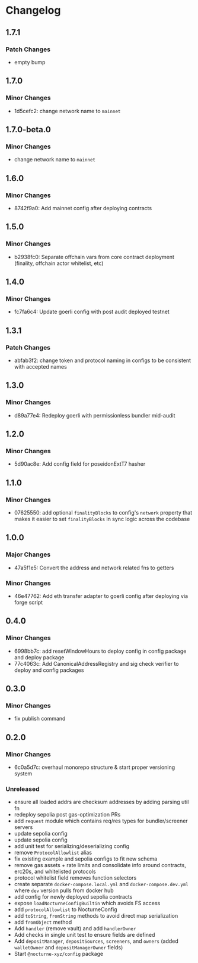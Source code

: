 # Changelog

## 1.7.1

### Patch Changes

- empty bump

## 1.7.0

### Minor Changes

- 1d5cefc2: change network name to `mainnet`

## 1.7.0-beta.0

### Minor Changes

- change network name to `mainnet`

## 1.6.0

### Minor Changes

- 8742f9a0: Add mainnet config after deploying contracts

## 1.5.0

### Minor Changes

- b2938fc0: Separate offchain vars from core contract deployment (finality, offchain actor whitelist, etc)

## 1.4.0

### Minor Changes

- fc7fa6c4: Update goerli config with post audit deployed testnet

## 1.3.1

### Patch Changes

- abfab3f2: change token and protocol naming in configs to be consistent with accepted names

## 1.3.0

### Minor Changes

- d89a77e4: Redeploy goerli with permissionless bundler mid-audit

## 1.2.0

### Minor Changes

- 5d90ac8e: Add config field for poseidonExtT7 hasher

## 1.1.0

### Minor Changes

- 07625550: add optional `finalityBlocks` to config's `network` property that makes it easier to set `finalityBlocks` in sync logic across the codebase

## 1.0.0

### Major Changes

- 47a5f1e5: Convert the address and network related fns to getters

### Minor Changes

- 46e47762: Add eth transfer adapter to goerli config after deploying via forge script

## 0.4.0

### Minor Changes

- 6998bb7c: add resetWindowHours to deploy config in config package and deploy package
- 77c4063c: Add CanonicalAddressRegistry and sig check verifier to deploy and config packages

## 0.3.0

### Minor Changes

- fix publish command

## 0.2.0

### Minor Changes

- 6c0a5d7c: overhaul monorepo structure & start proper versioning system

### Unreleased

- ensure all loaded addrs are checksum addresses by adding parsing util fn
- redeploy sepolia post gas-optimization PRs
- add `request` module which contains req/res types for bundler/screener servers
- update sepolia config
- update sepolia config
- add unit test for serializing/deserializing config
- remove `ProtocolAllowlist` alias
- fix existing example and sepolia configs to fit new schema
- remove gas assets + rate limits and consolidate info around contracts, erc20s, and whitelisted protocols
- protocol whitelist field removes function selectors
- create separate `docker-compose.local.yml` and `docker-compose.dev.yml` where `dev` version pulls from docker hub
- add config for newly deployed sepolia contracts
- expose `loadNocturneConfigBuiltin` which avoids FS access
- add `protocolAllowlist` to NocturneConfig
- add `toString`, `fromString` methods to avoid direct map serialization
- add `fromObject` method
- Add `handler` (remove vault) and add `handlerOwner`
- Add checks in single unit test to ensure fields are defined
- Add `depositManager`, `depositSources`, `screeners`, and `owners` (added `walletOwner` and `depositManagerOwner` fields)
- Start `@nocturne-xyz/config` package
